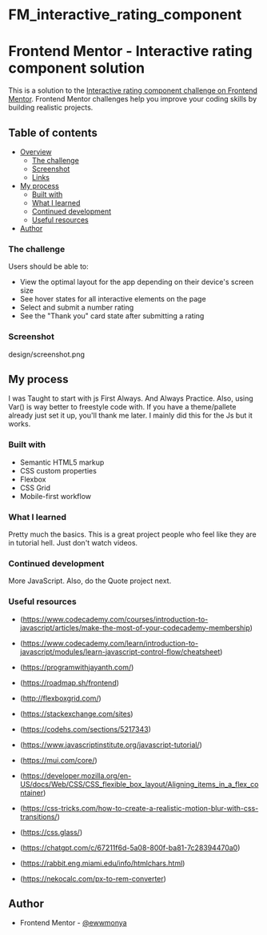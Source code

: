 # FM_interactive_rating_component
# Frontend Mentor - Interactive rating component solution

This is a solution to the [Interactive rating component challenge on Frontend Mentor](https://www.frontendmentor.io/challenges/interactive-rating-component-koxpeBUmI). Frontend Mentor challenges help you improve your coding skills by building realistic projects. 

## Table of contents

- [Overview](#overview)
  - [The challenge](#the-challenge)
  - [Screenshot](#screenshot)
  - [Links](#links)
- [My process](#my-process)
  - [Built with](#built-with)
  - [What I learned](#what-i-learned)
  - [Continued development](#continued-development)
  - [Useful resources](#useful-resources)
- [Author](#author)

### The challenge

Users should be able to:

- View the optimal layout for the app depending on their device's screen size
- See hover states for all interactive elements on the page
- Select and submit a number rating
- See the "Thank you" card state after submitting a rating

### Screenshot

design/screenshot.png


## My process
I was Taught to start with js First Always. And Always Practice. Also, using Var() is way better to freestyle code with. If you have a theme/pallete already just set it up, you'll thank me later. I mainly did this for the Js but it works. 

### Built with

- Semantic HTML5 markup
- CSS custom properties
- Flexbox
- CSS Grid
- Mobile-first workflow

### What I learned

Pretty much the basics. This is a great project people who feel like they are in tutorial hell. Just don't watch videos.
### Continued development

More JavaScript. Also, do the Quote project next.

### Useful resources

- (https://www.codecademy.com/courses/introduction-to-javascript/articles/make-the-most-of-your-codecademy-membership)

- (https://www.codecademy.com/learn/introduction-to-javascript/modules/learn-javascript-control-flow/cheatsheet)

- (https://programwithjayanth.com/)

- (https://roadmap.sh/frontend)

- (http://flexboxgrid.com/)

- (https://stackexchange.com/sites)

- (https://codehs.com/sections/5217343)

- (https://www.javascriptinstitute.org/javascript-tutorial/)

- (https://mui.com/core/)

- (https://developer.mozilla.org/en-US/docs/Web/CSS/CSS_flexible_box_layout/Aligning_items_in_a_flex_container)

- (https://css-tricks.com/how-to-create-a-realistic-motion-blur-with-css-transitions/)

- (https://css.glass/)

- (https://chatgpt.com/c/67211f6d-5a08-800f-ba81-7c28394470a0)

- (https://rabbit.eng.miami.edu/info/htmlchars.html)

- (https://nekocalc.com/px-to-rem-converter)



## Author
- Frontend Mentor - [@ewwmonya](https://www.frontendmentor.io/profile/ewwmonya)
